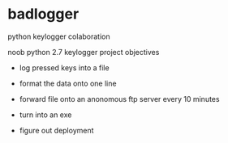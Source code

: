 # badlogger
python keylogger colaboration

noob python 2.7 keylogger project objectives

- log pressed keys into a file
- format the data onto one line
- forward file onto an anonomous ftp server every 10 minutes

- turn into an exe
- figure out deployment

